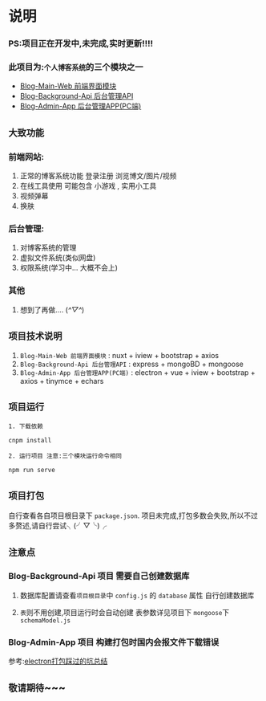 # 说明

### PS:项目正在开发中,未完成,实时更新!!!!

### 此项目为:`个人博客系统`的三个模块之一

+ [Blog-Main-Web 前端界面模块](https://github.com/xiaohuohumax/Blog-Main-Web)
+ [Blog-Background-Api 后台管理API](https://github.com/xiaohuohumax/Blog-Background-Api)
+ [Blog-Admin-App 后台管理APP(PC端)](https://github.com/xiaohuohumax/Blog-Admin-App)

## `大致功能`

### 前端网站:

1. 正常的博客系统功能 登录注册 浏览博文/图片/视频
2. 在线工具使用 可能包含 小游戏 , 实用小工具
3. 视频弹幕
4. 换肤

### 后台管理:

1. 对博客系统的管理
2. 虚拟文件系统(类似网盘)
2. 权限系统(学习中... 大概不会上)

### 其他

1. 想到了再做.... (*^▽^*)


## `项目技术说明`

1. `Blog-Main-Web 前端界面模块` : nuxt + iview + bootstrap + axios
2. `Blog-Background-Api 后台管理API` : express + mongoBD + mongoose
3. `Blog-Admin-App 后台管理APP(PC端)` : electron + vue + iview + bootstrap + axios + tinymce + echars


## `项目运行`

```
1. 下载依赖

cnpm install

2. 运行项目 注意:三个模块运行命令相同

npm run serve
```

## `项目打包`

自行查看各自项目根目录下 `package.json`. 项目未完成,打包多数会失败,所以不过多赘述,请自行尝试╮(╯▽╰)╭


## `注意点` 

### Blog-Background-Api 项目 需要自己创建数据库

1. 数据库配置请查看`项目根目录`中 `config.js` 的 `database` 属性 自行创建数据库

2. `表`则不用创建,项目运行时会自动创建 表参数详见项目下 `mongoose`下`schemaModel.js`

### Blog-Admin-App 项目 构建打包时国内会报文件下载错误

参考:[electron打包踩过的坑总结](https://segmentfault.com/a/1190000018533945)

## `敬请期待`~~~
